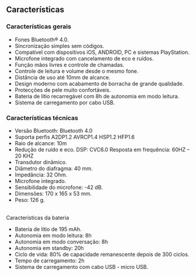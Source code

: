 ## Características


### Características gerais

- Fones Bluetooth® 4.0.
- Sincronização simples sem códigos.
- Compatível com dispositivos iOS, ANDROID, PC e sistemas PlayStation.
- Microfone integrado com cancelamento de eco e ruídos.
- Função mãos livres e controle de chamadas.
- Controle de leitura e volume desde o mesmo fone.
- Distância de uso até 10mm de alcance.
- Design moderno com acabamento de borracha de grande qualidade.
- Protecções de pele muito confortáveis.
- Bateria de lítio recarregável com 8h de autonomia em modo leitura.
- Sistema de carregamento por cabo USB.


### Características técnicas

- Versão Bluetooth: Bluetooth 4.0
- Suporta perfis A2DP1.2 AVRCP1.4 HSP1.2 HFP1.6
- Raio de alcance: 10m
- Redução de ruído e eco. DSP: CVC6.0
Resposta em frequência: 60HZ – 20 KHZ
- Transdutor dinâmico.
- Diâmetro do diafragma: 40 mm.
- Impedância: 32 Ohm.
- Microfone integrado.
- Sensibilidade do microfone: -42 dB.
- Dimensões: 170 x 165 x 53 mm.
- Peso: 126 g.

<br/>
Características da bateria<br/>

- Bateria de lítio de 195 mAh.
- Autonomia em modo leitura: 8h
- Autonomia em modo conversação: 8h
- Autonomia em standby: 20h
- Ciclo de vida: 80% de capacidade remanescente depois de 300 ciclos.
- Tempo de carregamento: 2h
- Sistema de carregamento com cabo USB - micro USB.
